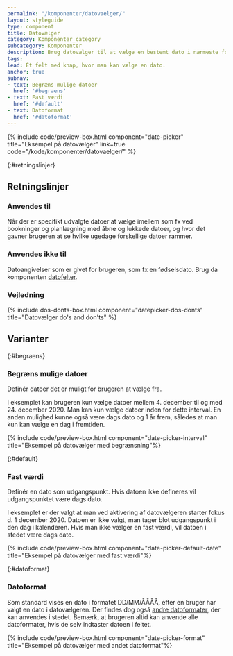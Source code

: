 ```yaml
---
permalink: "/komponenter/datovaelger/"
layout: styleguide
type: component
title: Datovælger
category: Komponenter_category
subcategory: Komponenter
description: Brug datovælger til at vælge en bestemt dato i nærmeste fortid eller fremtid
tags: 
lead: Ét felt med knap, hvor man kan vælge en dato.
anchor: true
subnav:
- text: Begræns mulige datoer
  href: '#begraens'
- text: Fast værdi
  href: '#default'
- text: Datoformat
  href: '#datoformat'
---
```


{% include code/preview-box.html component="date-picker" title="Eksempel på datovælger" link=true code="/kode/komponenter/datovaelger/" %}

{:#retningslinjer}
## Retningslinjer

### Anvendes til

Når der er specifikt udvalgte datoer at vælge imellem som fx ved bookninger og planlægning med åbne og lukkede datoer, og hvor det gavner brugeren at se hvilke ugedage forskellige datoer rammer.

### Anvendes ikke til

Datoangivelser som er givet for brugeren, som fx en fødselsdato. Brug da komponenten <a href="/komponenter/datofelter/">datofelter</a>.

### Vejledning

{% include dos-donts-box.html component="datepicker-dos-donts" title="Datovælger do's and don'ts" %}

## Varianter

{:#begraens}
### Begræns mulige datoer

Definér datoer det er muligt for brugeren at vælge fra.

I eksemplet kan brugeren kun vælge datoer mellem 4. december til og med 24. december 2020. Man kan kun vælge datoer inden for dette interval. En anden mulighed kunne også være dags dato og 1 år frem, således at man kun kan vælge en dag i fremtiden.

{% include code/preview-box.html component="date-picker-interval" title="Eksempel på datovælger med begrænsning"%}

{:#default}
### Fast værdi

Definér en dato som udgangspunkt. Hvis datoen ikke defineres vil udgangspunktet være dags dato.

I eksemplet er der valgt at man ved aktivering af datovælgeren starter fokus d. 1 december 2020. Datoen er ikke valgt, man tager blot udgangspunkt i den dag i kalenderen. Hvis man ikke vælger en fast værdi, vil datoen i stedet være dags dato.

{% include code/preview-box.html component="date-picker-default-date" title="Eksempel på datovælger med fast værdi"%}

{:#datoformat}
### Datoformat

Som standard vises en dato i formatet DD/MM/ÅÅÅÅ, efter en bruger har valgt en dato i datovælgeren. Der findes dog også <a href="/kode/komponenter/datovaelger/#datoformat">andre datoformater</a>, der kan anvendes i stedet. Bemærk, at brugeren altid kan anvende alle datoformater, hvis de selv indtaster datoen i feltet.

{% include code/preview-box.html component="date-picker-format" title="Eksempel på datovælger med andet datoformat"%}